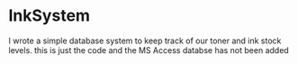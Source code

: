 # InkSystem
I wrote a simple database system to keep track of our toner and ink stock levels.
this is just the code and the MS Access databse has not been added
